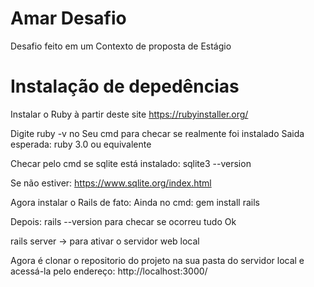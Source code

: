 # Amar Desafio
Desafio feito em um Contexto de proposta de Estágio

# Instalação de depedências
Instalar o Ruby à partir deste site https://rubyinstaller.org/

Digite ruby -v no Seu cmd para checar se realmente foi instalado
Saida esperada:
ruby 3.0 ou equivalente

Checar pelo cmd se sqlite está instalado:
sqlite3 --version

Se não estiver:
https://www.sqlite.org/index.html

Agora instalar o Rails de fato:
Ainda no cmd:
gem install rails

Depois: 
rails --version para checar se ocorreu tudo Ok

rails server -> para ativar o servidor web local

Agora é clonar o repositorio do projeto na sua pasta do servidor local e acessá-la pelo endereço:
http://localhost:3000/




